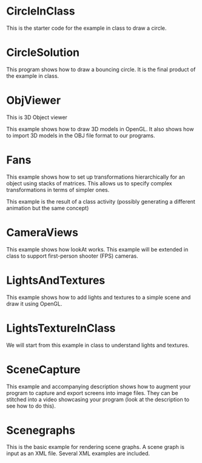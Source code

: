 # CircleInClass

This is the starter code for the example in class to draw a circle.

# CircleSolution

This program shows how to draw a bouncing circle. It is the final product of the example in class.

# ObjViewer

This is 3D Object viewer

This example shows how to draw 3D models in OpenGL. It also shows how to import 3D models in the OBJ file format to our programs.

# Fans

This example shows how to set up transformations hierarchically for an object using stacks of matrices. This allows us to specify complex transformations in terms of simpler ones.

This example is the result of a class activity (possibly generating a different animation but the same concept)

# CameraViews

This example shows how lookAt works. This example will be extended in class to support first-person shooter (FPS) cameras.

# LightsAndTextures

This example shows how to add lights and textures to a simple scene and draw it using OpenGL.

# LightsTextureInClass

We will start from this example in class to understand lights and textures.

# SceneCapture

This example and accompanying description shows how to augment your program to capture and export screens into image files. They can be stitched into a video showcasing your program (look at the description to see how to do this).

# Scenegraphs

This is the basic example for rendering scene graphs. A scene graph is input as an XML file. Several XML examples are included.


